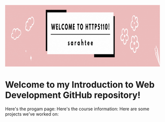 <img src="5110banner.gif" alt="decorative profile banner" height=200>

<h1>Welcome to my Introduction to Web Development GitHub repository!</h1>
Here's the progam page:
Here's the course information:
Here are some projects we've worked on:
